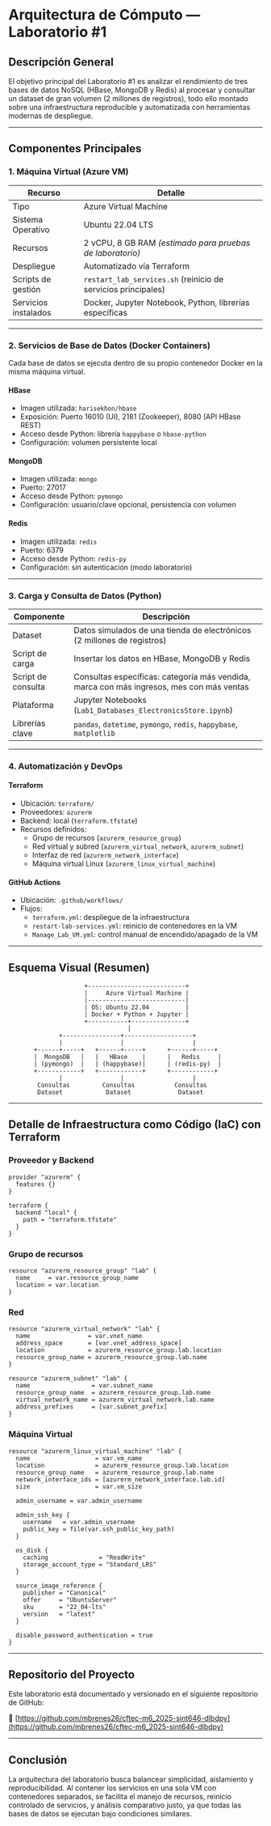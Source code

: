# Arquitectura de Cómputo — Laboratorio #1

## Descripción General

El objetivo principal del Laboratorio #1 es analizar el rendimiento de tres bases de datos NoSQL (HBase, MongoDB y Redis) al procesar y consultar un dataset de gran volumen (2 millones de registros), todo ello montado sobre una infraestructura reproducible y automatizada con herramientas modernas de despliegue.

---

## Componentes Principales

### 1. Máquina Virtual (Azure VM)

| Recurso          | Detalle                                                                 |
|------------------|-------------------------------------------------------------------------|
| Tipo             | Azure Virtual Machine                                                   |
| Sistema Operativo| Ubuntu 22.04 LTS                                                        |
| Recursos         | 2 vCPU, 8 GB RAM *(estimado para pruebas de laboratorio)*               |
| Despliegue       | Automatizado vía Terraform                                              |
| Scripts de gestión | `restart_lab_services.sh` (reinicio de servicios principales)         |
| Servicios instalados | Docker, Jupyter Notebook, Python, librerías específicas              |

---

### 2. Servicios de Base de Datos (Docker Containers)

Cada base de datos se ejecuta dentro de su propio contenedor Docker en la misma máquina virtual.

#### HBase

- Imagen utilizada: `harisekhon/hbase`
- Exposición: Puerto 16010 (UI), 2181 (Zookeeper), 8080 (API HBase REST)
- Acceso desde Python: librería `happybase` o `hbase-python`
- Configuración: volumen persistente local

#### MongoDB

- Imagen utilizada: `mongo`
- Puerto: 27017
- Acceso desde Python: `pymongo`
- Configuración: usuario/clave opcional, persistencia con volumen

#### Redis

- Imagen utilizada: `redis`
- Puerto: 6379
- Acceso desde Python: `redis-py`
- Configuración: sin autenticación (modo laboratorio)

---

### 3. Carga y Consulta de Datos (Python)

| Componente      | Descripción                                                                 |
|-----------------|-----------------------------------------------------------------------------|
| Dataset         | Datos simulados de una tienda de electrónicos (2 millones de registros)     |
| Script de carga | Insertar los datos en HBase, MongoDB y Redis                                |
| Script de consulta | Consultas específicas: categoría más vendida, marca con más ingresos, mes con más ventas |
| Plataforma      | Jupyter Notebooks (`Lab1_Databases_ElectronicsStore.ipynb`)                 |
| Librerías clave | `pandas`, `datetime`, `pymongo`, `redis`, `happybase`, `matplotlib`         |

---

### 4. Automatización y DevOps

#### Terraform

- Ubicación: `terraform/`
- Proveedores: `azurerm`
- Backend: local (`terraform.tfstate`)
- Recursos definidos:
  - Grupo de recursos (`azurerm_resource_group`)
  - Red virtual y subred (`azurerm_virtual_network`, `azurerm_subnet`)
  - Interfaz de red (`azurerm_network_interface`)
  - Máquina virtual Linux (`azurerm_linux_virtual_machine`)

#### GitHub Actions

- Ubicación: `.github/workflows/`
- Flujos:
  - `terraform.yml`: despliegue de la infraestructura
  - `restart-lab-services.yml`: reinicio de contenedores en la VM
  - `Manage_Lab_VM.yml`: control manual de encendido/apagado de la VM

---

## Esquema Visual (Resumen)

```
                     +---------------------------+
                     |     Azure Virtual Machine |
                     |---------------------------|
                     | OS: Ubuntu 22.04          |
                     | Docker + Python + Jupyter |
                     +-----------+---------------+
                                 |
              +----------------+-------------------+
              |                |                   |
       +------+-----+   +------+-----+      +------+-----+
       |  MongoDB   |   |   HBase    |      |   Redis     |
       | (pymongo)  |   | (happybase)|      | (redis-py)  |
       +------------+   +------------+      +------------+
              |                |                   |
        Consultas         Consultas           Consultas
        Dataset            Dataset             Dataset
```

---

## Detalle de Infraestructura como Código (IaC) con Terraform

### Proveedor y Backend

```hcl
provider "azurerm" {
  features {}
}

terraform {
  backend "local" {
    path = "terraform.tfstate"
  }
}
```

### Grupo de recursos

```hcl
resource "azurerm_resource_group" "lab" {
  name     = var.resource_group_name
  location = var.location
}
```

### Red

```hcl
resource "azurerm_virtual_network" "lab" {
  name                = var.vnet_name
  address_space       = [var.vnet_address_space]
  location            = azurerm_resource_group.lab.location
  resource_group_name = azurerm_resource_group.lab.name
}

resource "azurerm_subnet" "lab" {
  name                 = var.subnet_name
  resource_group_name  = azurerm_resource_group.lab.name
  virtual_network_name = azurerm_virtual_network.lab.name
  address_prefixes     = [var.subnet_prefix]
}
```

### Máquina Virtual

```hcl
resource "azurerm_linux_virtual_machine" "lab" {
  name                  = var.vm_name
  location              = azurerm_resource_group.lab.location
  resource_group_name   = azurerm_resource_group.lab.name
  network_interface_ids = [azurerm_network_interface.lab.id]
  size                  = var.vm_size

  admin_username = var.admin_username

  admin_ssh_key {
    username   = var.admin_username
    public_key = file(var.ssh_public_key_path)
  }

  os_disk {
    caching              = "ReadWrite"
    storage_account_type = "Standard_LRS"
  }

  source_image_reference {
    publisher = "Canonical"
    offer     = "UbuntuServer"
    sku       = "22_04-lts"
    version   = "latest"
  }

  disable_password_authentication = true
}
```

---

## Repositorio del Proyecto

Este laboratorio está documentado y versionado en el siguiente repositorio de GitHub:

🔗 [https://github.com/mbrenes26/cftec-m6_2025-sint646-dlbdpy](https://github.com/mbrenes26/cftec-m6_2025-sint646-dlbdpy)

---

## Conclusión

La arquitectura del laboratorio busca balancear simplicidad, aislamiento y reproducibilidad. Al contener los servicios en una sola VM con contenedores separados, se facilita el manejo de recursos, reinicio controlado de servicios, y análisis comparativo justo, ya que todas las bases de datos se ejecutan bajo condiciones similares.